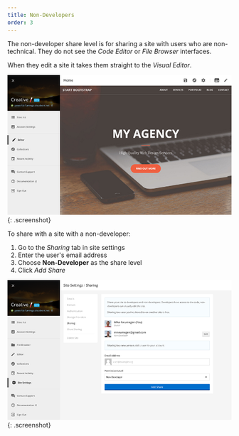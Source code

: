 ```yaml
---
title: Non-Developers
order: 3
---
```


The non-developer share level is for sharing a site with users who are non-technical. They do not see the *Code Editor* or *File Browser* interfaces.

When they edit a site it takes them straight to the *Visual Editor*.

![Share](/img/sharing/3.png){: .screenshot}

To share with a site with a non-developer:

1. Go to the *Sharing* tab in site settings
2. Enter the user's email address
3. Choose **Non-Developer** as the share level
4. Click *Add Share*

![Share](/img/sharing/1.png){: .screenshot}
